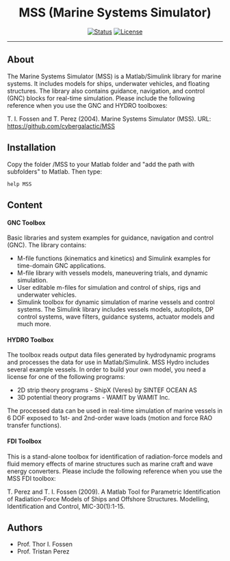 <h1 align="center"> MSS (Marine Systems Simulator)</h1>

<div align="center">
    
  [![Status](https://img.shields.io/badge/status-active-success.svg)]() 
  [![License](https://img.shields.io/badge/License-GPL%20v3-blue.svg)](/LICENSE)
  
</div>

---

## About
The Marine Systems Simulator (MSS) is a Matlab/Simulink library for marine systems. It includes models for ships, underwater vehicles, and floating structures. The library also contains guidance, navigation, and control (GNC) blocks for real-time simulation. Please include the following reference when you use the GNC and HYDRO toolboxes: 

T. I. Fossen and T. Perez (2004). Marine Systems Simulator (MSS).
URL: https://github.com/cybergalactic/MSS


## Installation
Copy the folder /MSS to your Matlab folder and "add the path with subfolders" to Matlab. Then type:

```
help MSS
```

## Content

#### GNC Toolbox

Basic libraries and system examples for guidance, navigation and control (GNC). The library contains:

- M-file functions (kinematics and kinetics) and Simulink examples for time-domain GNC applications.
- M-file library with vessels models, maneuvering trials, and dynamic simulation.
- User editable m-files for simulation and control of ships, rigs and underwater vehicles.
- Simulink toolbox for dynamic simulation of marine vessels and control systems. The Simulink library includes vessels models, autopilots, DP control systems, wave filters, guidance systems, actuator models and much more.


#### HYDRO Toolbox

The toolbox reads output data files generated by hydrodynamic programs and processes the data for use in Matlab/Simulink. MSS Hydro includes several example vessels. In order to build your own model, you need a license for one of the following programs:

- 2D strip theory programs - ShipX (Veres) by SINTEF OCEAN AS
- 3D potential theory programs - WAMIT by WAMIT Inc.

The processed data can be used in real-time simulation of marine vessels in 6 DOF exposed to 1st- and 2nd-order wave loads (motion and force RAO transfer functions).


#### FDI Toolbox

This is a stand-alone toolbox for identification of radiation-force models and fluid memory effects of marine structures such as marine craft and wave energy converters. Please include the following reference when you use the MSS FDI toolbox:

T. Perez and T. I. Fossen (2009). A Matlab Tool for Parametric Identification of Radiation-Force Models of Ships and Offshore Structures. Modelling, Identification and Control, MIC-30(1):1-15.

## Authors
- Prof. Thor I. Fossen
- Prof. Tristan Perez
